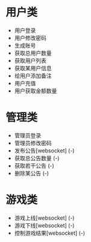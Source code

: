 # 用户类
- 用户登录
- 用户修改密码
- 生成账号
- 获取总用户数量
- 获取用户列表
- 获取某用户信息
- 给用户添加备注
- 用户充值
- 用户获取金额数量

# 管理类
- 管理员登录
- 管理员修改密码
- 发布公告[websocket] (-)
- 获取总公告数量 (-)
- 获取若干公告 (-)
- 删除某公告 (-)

# 游戏类
- 游戏上线[websocket] (-)
- 游戏下线[websocket] (-)
- 控制游戏结果[websocket] (-)
